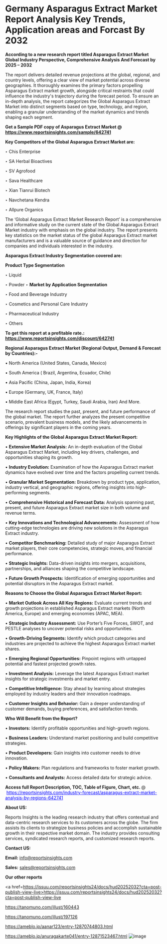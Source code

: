 # Germany Asparagus Extract Market Report Analysis Key Trends, Application areas and Forcast By 2032

<strong>According to a new research report titled Asparagus Extract Market Global Industry Perspective, Comprehensive Analysis And Forecast by 2025 – 2032</strong>

The report delivers detailed revenue projections at the global, regional, and country levels, offering a clear view of market potential across diverse geographies. It thoroughly examines the primary factors propelling Asparagus Extract market growth, alongside critical restraints that could influence the industry's trajectory during the forecast period. To ensure an in-depth analysis, the report categorizes the Global Asparagus Extract Market into distinct segments based on type, technology, and region, enabling a granular understanding of the market dynamics and trends shaping each segment.

<strong>Get a Sample PDF copy of Asparagus Extract Market </strong><strong>@<a href=https://www.reportsinsights.com/sample/642741 style=color:#0000ff;> https://www.reportsinsights.com/sample/642741</a></strong></font>

<strong>Key Competitors of the Global Asparagus Extract Market are:</strong>

‣ Chis Enterprise

‣ SA Herbal Bioactives

‣ SV Agrofood

‣ Sava Healthcare

‣ Xian Tianrui Biotech

‣ Navchetana Kendra

‣ Allpure Organics

The ‘Global Asparagus Extract Market Research Report’ is a comprehensive and informative study on the current state of the Global Asparagus Extract Market industry with emphasis on the global industry. The report presents key statistics on the market status of the global Asparagus Extract market manufacturers and is a valuable source of guidance and direction for companies and individuals interested in the industry.

<strong>Asparagus Extract Industry Segmentation covered are:</strong>

<strong>Product Type Segmentation</strong>

‣ Liquid

‣ Powder
‣ 
<strong>Market by Application Segmentation</strong>

‣ Food and Beverage Industry

‣ Cosmetics and Personal Care Industry

‣ Pharmaceutical Industry

‣ Others

<strong>To get this report at a profitable rate.: <a href=https://www.reportsinsights.com/discount/642741 style=color:#0000ff;>https://www.reportsinsights.com/discount/642741</a></strong></font>

<strong>Regional Asparagus Extract Market (Regional Output, Demand &amp; Forecast by Countries):-</strong>

• North America (United States, Canada, Mexico)

• South America ( Brazil, Argentina, Ecuador, Chile)

• Asia Pacific (China, Japan, India, Korea)

• Europe (Germany, UK, France, Italy)

• Middle East Africa (Egypt, Turkey, Saudi Arabia, Iran) And More.

The research report studies the past, present, and future performance of the global market. The report further analyzes the present competitive scenario, prevalent business models, and the likely advancements in offerings by significant players in the coming years.

<strong>Key Highlights of the Global Asparagus Extract Market Report:</strong>

• <strong>Extensive Market Analysis:</strong> An in-depth evaluation of the Global Asparagus Extract Market, including key drivers, challenges, and opportunities shaping its growth.

• <strong>Industry Evolution:</strong> Examination of how the Asparagus Extract market dynamics have evolved over time and the factors propelling current trends.

• <strong>Granular Market Segmentation:</strong> Breakdown by product type, application, industry vertical, and geographic regions, offering insights into high-performing segments.

• <strong>Comprehensive Historical and Forecast Data:</strong> Analysis spanning past, present, and future Asparagus Extract market size in both volume and revenue terms.

• <strong>Key Innovations and Technological Advancements:</strong> Assessment of how cutting-edge technologies are driving new solutions in the Asparagus Extract industry.

• <strong>Competitor Benchmarking:</strong> Detailed study of major Asparagus Extract market players, their core competencies, strategic moves, and financial performance.

• <strong>Strategic Insights:</strong> Data-driven insights into mergers, acquisitions, partnerships, and alliances shaping the competitive landscape.

• <strong>Future Growth Prospects:</strong> Identification of emerging opportunities and potential disruptors in the Asparagus Extract market.

<strong>Reasons to Choose the Global Asparagus Extract Market Report:</strong>

• <strong>Market Outlook Across All Key Regions:</strong> Evaluate current trends and growth projections in established Asparagus Extract markets (North America, Europe) and emerging economies (APAC, MEA).

• <strong>Strategic Industry Assessment:</strong> Use Porter’s Five Forces, SWOT, and PESTLE analyses to uncover potential risks and opportunities.

• <strong>Growth-Driving Segments:</strong> Identify which product categories and industries are projected to achieve the highest Asparagus Extract market shares.

• <strong>Emerging Regional Opportunities:</strong> Pinpoint regions with untapped potential and fastest projected growth rates.

• <strong>Investment Analysis:</strong> Leverage the latest Asparagus Extract market insights for strategic investments and market entry.

• <strong>Competitive Intelligence:</strong> Stay ahead by learning about strategies employed by industry leaders and their innovation roadmaps.

• <strong>Customer Insights and Behavior:</strong> Gain a deeper understanding of customer demands, buying preferences, and satisfaction trends.

<strong>Who Will Benefit from the Report?</strong>

• <strong>Investors:</strong> Identify profitable opportunities and high-growth regions.

• <strong>Business Leaders:</strong> Understand market positioning and build competitive strategies.

• <strong>Product Developers:</strong> Gain insights into customer needs to drive innovation.

• <strong>Policy Makers:</strong> Plan regulations and frameworks to foster market growth.

• <strong>Consultants and Analysts:</strong> Access detailed data for strategic advice.
</ul>
<strong>Access full Report Description, TOC, Table of Figure, Chart, etc. </strong>@  <a href=https://reportsinsights.com/industry-forecast/asparagus-extract-market-analysis-by-regions-642741 style=color:#0000ff;>https://reportsinsights.com/industry-forecast/asparagus-extract-market-analysis-by-regions-642741</a></font>

<strong><strong>About US</strong>:</strong>

Reports Insights is the leading research industry that offers contextual and data-centric research services to its customers across the globe. The firm assists its clients to strategize business policies and accomplish sustainable growth in their respective market domain. The industry provides consulting services, syndicated research reports, and customized research reports.

<strong>Contact US:</strong>

<p class=""""><b>Email:</b> <a href=mailto:info@reportsinsights.com>info@reportsinsights.com</a></p>
<p class=""""><b>Sales:</b> <a href=mailto:sales@reportsinsights.com>sales@reportsinsights.com</a></p>

<strong>Our other reports</strong>

<a href=https://issuu.com/reportsinsights24/docs/hud20252032?cta=post-publish-view-live>https://issuu.com/reportsinsights24/docs/hud20252032?cta=post-publish-view-live</a>

<a href=https://tanomuno.com/illust/160443>https://tanomuno.com/illust/160443</a>

<a href=https://tanomuno.com/illust/197126>https://tanomuno.com/illust/197126</a>

<a href=https://ameblo.jp/aanar123/entry-12870744803.html>https://ameblo.jp/aanar123/entry-12870744803.html</a>

<a href=https://ameblo.jp/anuragakarte041/entry-12871523467.html>https://ameblo.jp/anuragakarte041/entry-12871523467.html</a>
![image](https://github.com/user-attachments/assets/dfa09824-a930-49cf-b3b9-330b83ecef9f)
